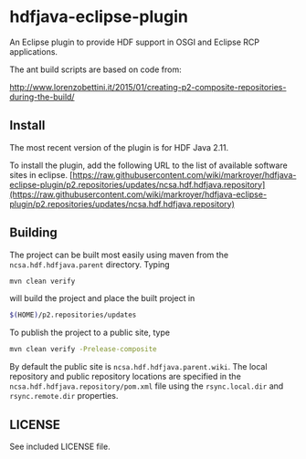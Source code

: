 # hdfjava-eclipse-plugin

An Eclipse plugin to provide HDF support in OSGI and Eclipse RCP
applications.


The ant build scripts are based on code from:

http://www.lorenzobettini.it/2015/01/creating-p2-composite-repositories-during-the-build/

## Install

The most recent version of the plugin is for HDF Java 2.11.

To install the plugin, add the following URL to the list of available
software sites in eclipse.
[https://raw.githubusercontent.com/wiki/markroyer/hdfjava-eclipse-plugin/p2.repositories/updates/ncsa.hdf.hdfjava.repository](https://raw.githubusercontent.com/wiki/markroyer/hdfjava-eclipse-plugin/p2.repositories/updates/ncsa.hdf.hdfjava.repository)

## Building

The project can be built most easily using maven from the
`ncsa.hdf.hdfjava.parent` directory. Typing

```bash
mvn clean verify
```

will build the project and place the built project in

```bash
$(HOME)/p2.repositories/updates
```

To publish the project to a public site, type

```bash
mvn clean verify -Prelease-composite
```

By default the public site is `ncsa.hdf.hdfjava.parent.wiki`. The
local repository and public repository locations are specified in the
`ncsa.hdf.hdfjava.repository/pom.xml` file using the `rsync.local.dir`
and `rsync.remote.dir` properties.



## LICENSE

See included LICENSE file.

<!--  LocalWords:  hdfjava HDF OSGI RCP mvn Prelease
 -->
